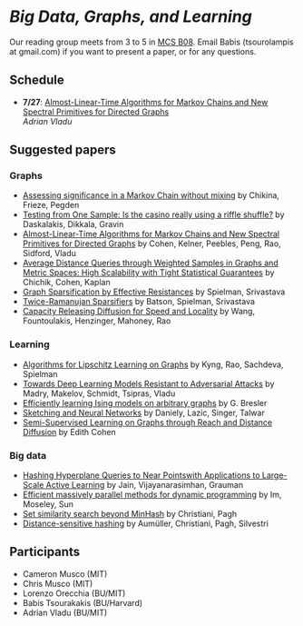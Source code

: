 #  *Big Data, Graphs, and Learning* 


Our reading group meets from 3 to 5 in  [MCS B08](https://www.google.com/maps/place/111+Cummington+Mall,+Boston,+MA+02215/@42.3490961,-71.106378,17z/data=!3m1!4b1!4m5!3m4!1s0x89e379f0c4ef07c1:0xae092ed802b7f90a!8m2!3d42.3490961!4d-71.1041893).   Email Babis (tsourolampis at gmail.com) if you want to present a paper, or for any questions. 


## Schedule 
 

- **7/27**:  [Almost-Linear-Time Algorithms for Markov Chains and New Spectral Primitives for Directed Graphs](https://arxiv.org/abs/1611.00755)  
 *Adrian Vladu*

## Suggested papers

### Graphs 

- [Assessing significance in a Markov Chain without mixing](https://arxiv.org/abs/1608.02014) by Chikina, Frieze, Pegden
- [Testing from One Sample: Is the casino really using a riffle shuffle?](https://arxiv.org/abs/1704.06850) by Daskalakis, Dikkala, Gravin 
- [Almost-Linear-Time Algorithms for Markov Chains and New Spectral Primitives for Directed Graphs](https://arxiv.org/abs/1611.00755) by Cohen, Kelner, Peebles, Peng, Rao, Sidford, Vladu 
- [Average Distance Queries through Weighted Samples in Graphs and Metric Spaces: High Scalability with Tight Statistical Guarantees](https://arxiv.org/abs/1503.08528) by Chichik, Cohen, Kaplan 
- [Graph Sparsification by Effective Resistances](https://arxiv.org/abs/0803.0929) by Spielman, Srivastava 
- [Twice-Ramanujan Sparsifiers](https://arxiv.org/abs/0808.0163) by Batson, Spielman, Srivastava
- [Capacity Releasing Diffusion for Speed and Locality](https://arxiv.org/abs/1706.05826) by Wang, Fountoulakis, Henzinger,  Mahoney, Rao 

###  Learning 

- [Algorithms for Lipschitz Learning on Graphs](https://arxiv.org/abs/1505.00290) by Kyng, Rao, Sachdeva, Spielman
- [Towards Deep Learning Models Resistant to Adversarial Attacks](https://arxiv.org/abs/1706.06083) by Madry, Makelov, Schmidt, Tsipras, Vladu 
- [Efficiently learning Ising models on arbitrary graphs](https://arxiv.org/abs/1411.6156) by G. Bresler
- [Sketching and Neural Networks](https://arxiv.org/abs/1604.05753) by  Daniely, Lazic,  Singer, Talwar
- [Semi-Supervised Learning on Graphs through Reach and Distance Diffusion](https://arxiv.org/abs/1603.09064) by Edith Cohen 

### Big data 

- [Hashing Hyperplane Queries to Near Pointswith Applications to Large-Scale Active Learning](https://www.robots.ox.ac.uk/~vgg/rg/papers/jain_etal_NIPS10.pdf) by Jain, Vijayanarasimhan, Grauman  
- [Efficient massively parallel methods for dynamic programming](http://dl.acm.org/citation.cfm?id=3055460) by Im, Moseley, Sun
- [Set similarity search beyond MinHash](https://arxiv.org/abs/1612.07710) by Christiani, Pagh
- [Distance-sensitive hashing](https://arxiv.org/abs/1703.07867) by  Aumüller,  Christiani,  Pagh,  Silvestri




## Participants 

- Cameron Musco (MIT)
- Chris Musco  (MIT) 
- Lorenzo Orecchia (BU/MIT) 
- Babis Tsourakakis  (BU/Harvard) 
- Adrian Vladu (BU/MIT) 
